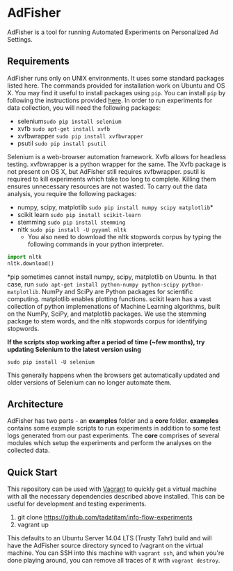 AdFisher
=========

AdFisher is a tool for running Automated Experiments on Personalized Ad Settings. 

Requirements
-----------
AdFisher runs only on UNIX environments. It uses some standard packages listed here. 
The commands provided for installation work on Ubuntu and OS X. You may find it useful to install packages using `pip`. 
You can install `pip` by following the instructions provided [here](http://pip.readthedocs.org/en/latest/installing.html).
In order to run experiments for data collection, you will need the following packages:

  - selenium```sudo pip install selenium```
  - xvfb ```sudo apt-get install xvfb```
  - xvfbwrapper ```sudo pip install xvfbwrapper```
  - psutil ```sudo pip install psutil```

Selenium is a web-browser automation framework. 
Xvfb allows for headless testing. 
xvfbwrapper is a python wrapper for the same. 
The Xvfb package is not present on OS X, but AdFisher still requires xvfbwrapper.
psutil is required to kill experiments which take too long to complete. Killing them
ensures unnecessary resources are not wasted.
To carry out the data analysis, you require the following packages:
  - numpy, scipy, matplotlib ```sudo pip install numpy scipy matplotlib```*
  - scikit learn ```sudo pip install scikit-learn```
  - stemming ```sudo pip install stemming```
  - nltk ```sudo pip install -U pyyaml nltk```
     - You also need to download the nltk stopwords corpus by typing the following commands in your python interpreter. 
```python
import nltk
nltk.download()
``` 
*pip sometimes cannot install numpy, scipy, matplotlib on Ubuntu. In that case, run 
```sudo apt-get install python-numpy python-scipy python-matplotlib```.
NumPy and SciPy are Python packages for scientific computing. matplotlib enables plotting functions. 
scikit learn has a vast collection of python implemenations of Machine Learning algorithms, 
built on the NumPy, SciPy, and matplotlib packages. 
We use the stemming package to stem words, and the nltk stopwords corpus for identifying stopwords.

**If the scripts stop working after a period of time (~few months), try updating Selenium to the latest version using**
```
sudo pip install -U selenium
```
This generally happens when the browsers get automatically updated and older versions of Selenium can no longer automate them.

Architecture
-----------

AdFisher has two parts - an **examples** folder and a **core** folder. **examples** contains some example scripts to run experiments in addition to some test logs generated from our past experiments. The **core** comprises of several modules which setup the experiments and perform the analyses on the collected data. 

Quick Start
-----------
This repository can be used with [Vagrant](https://www.vagrantup.com/) to quickly get a virtual machine with all the necessary dependencies described above installed.  This can be useful for development and testing experiments.

1. git clone https://github.com/tadatitam/info-flow-experiments
2. vagrant up

This defaults to an Ubuntu Server 14.04 LTS (Trusty Tahr) build and will have the AdFisher source directory synced to /vagrant on the virtual machine. You can SSH into this machine with `vagrant ssh`, and when you're done playing around, you can remove all traces of it with `vagrant destroy`.
